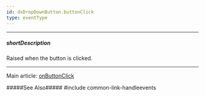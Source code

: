 ```yaml
---
id: dxDropDownButton.buttonClick
type: eventType
---
```

---
##### shortDescription
Raised when the button is clicked.

---
Main article: [onButtonClick](/api-reference/10%20UI%20Components/dxDropDownButton/1%20Configuration/onButtonClick.md '/Documentation/ApiReference/UI_Components/dxDropDownButton/Configuration/#onButtonClick')

#####See Also#####
#include common-link-handleevents